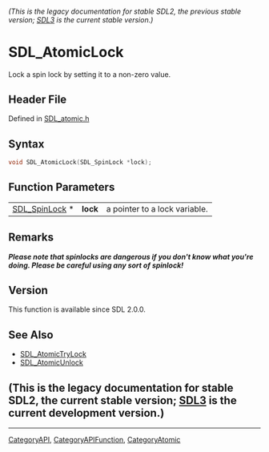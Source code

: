 ###### (This is the legacy documentation for stable SDL2, the previous stable version; [SDL3](https://wiki.libsdl.org/SDL3/) is the current stable version.)
# SDL_AtomicLock

Lock a spin lock by setting it to a non-zero value.

## Header File

Defined in [SDL_atomic.h](https://github.com/libsdl-org/SDL/blob/SDL2/include/SDL_atomic.h)

## Syntax

```c
void SDL_AtomicLock(SDL_SpinLock *lock);
```

## Function Parameters

|                                |          |                               |
| ------------------------------ | -------- | ----------------------------- |
| [SDL_SpinLock](SDL_SpinLock) * | **lock** | a pointer to a lock variable. |

## Remarks

***Please note that spinlocks are dangerous if you don't know what you're
doing. Please be careful using any sort of spinlock!***

## Version

This function is available since SDL 2.0.0.

## See Also

- [SDL_AtomicTryLock](SDL_AtomicTryLock)
- [SDL_AtomicUnlock](SDL_AtomicUnlock)


## (This is the legacy documentation for stable SDL2, the current stable version; [SDL3](https://wiki.libsdl.org/SDL3/) is the current development version.)



----
[CategoryAPI](CategoryAPI), [CategoryAPIFunction](CategoryAPIFunction), [CategoryAtomic](CategoryAtomic)

